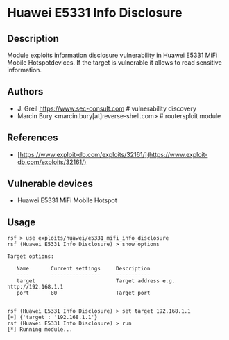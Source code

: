 # Huawei E5331 Info Disclosure

## Description
Module exploits information disclosure vulnerability in Huawei E5331 MiFi Mobile Hotspotdevices. If the target is vulnerable it allows to read sensitive information.

## Authors
* J. Greil https://www.sec-consult.com # vulnerability discovery
* Marcin Bury <marcin.bury[at]reverse-shell.com> # routersploit module

## References
* [https://www.exploit-db.com/exploits/32161/](https://www.exploit-db.com/exploits/32161/)

## Vulnerable devices
* Huawei E5331 MiFi Mobile Hotspot

## Usage
```
rsf > use exploits/huawei/e5331_mifi_info_disclosure
rsf (Huawei E5331 Info Disclosure) > show options

Target options:

   Name       Current settings     Description
   ----       ----------------     -----------
   target                          Target address e.g. http://192.168.1.1
   port       80                   Target port


rsf (Huawei E5331 Info Disclosure) > set target 192.168.1.1
[+] {'target': '192.168.1.1'}
rsf (Huawei E5331 Info Disclosure) > run
[*] Running module...
```
